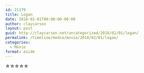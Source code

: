 ```yaml
---
id: 21179
title: Logan
date: 2018-02-01T00:00:00-06:00
author: claycarson
layout: post
guid: http://claycarson.net/uncategorized/2018/02/01/logan/
permalink: /timeline/media/movie/2018/02/01/logan/
categories:
  - Movie
format: aside
---
```

<div class="media-details"></div>

<div class="media-creator"></div>

<div class="media-rating">☆☆☆☆☆</div>